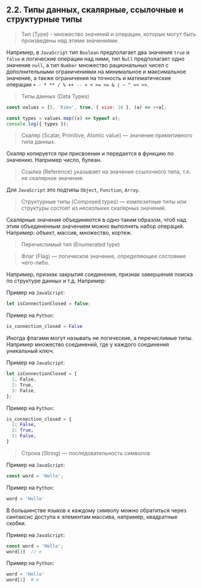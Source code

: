## 2.2. Типы данных, скалярные, ссылочные и структурные типы

> Тип (Type) - множество значений и операции, которые могут быть произведены над этими значениями.

Например, в `JavaScript` тип `Boolean` предполагает два значения `true` и `false` и логические операции над ними, тип `Null` предполагает одно значение `null`, а тип `Number` множество рациональных чисел с дополнительными ограничениями на минимальное и максимальное значение, а также ограничения на точность и математические операции `+ - * ** / % ++ -- > < >= <= & | ~ ^ << >>`.

> Типы данных (Data Types)

```js
const values = [5, 'Kiev', true, { size: 10 }, (a) => ++a];

const types = values.map((x) => typeof x);
console.log({ types });
```

> Скаляр (Scalar, Primitive, Atomic value) — значение примитивного типа данных.

Скаляр копируется при присвоении и передается в функцию по значению. Например число, булеан.

> Ссылка (Reference) указывает на значение ссылочного типа, т.е. не скалярное значение.

Для `JavaScript` это подтипы `Object`, `Function`, `Array`.

> Структурные типы (Composed types) — композитные типы или структуры состоят из нескольких скалярных значений.

Скалярные значения объединяются в одно таким образом, чтоб над этим объединенным значением можно выполнять набор операций. Например: объект, массив, множество, кортеж.

> Перечислимый тип (Enumerated type)

> Флаг (Flag) — логическое значение, определяющее состояние чего-либо.

Например, признак закрытия соединения, признак завершения поиска по структуре данных и т.д. Например:

Пример на `JavaScript`:

```js
let isConnectionClosed = false;
```

Пример на `Python`:

```py
is_connection_closed = False
```

Иногда флагами могут называть не логические, а перечислимые типы. Например множество соединений, где у каждого соединения уникальный ключ.

Пример на `JavaScript`:

```js
let isConnectionClosed = {
  1: False,
  2: True,
  3: False,
};
```

Пример на `Python`:

```py
is_connection_closed = {
  1: False,
  2: True,
  3: False,
}
```

> Строка (String) — последовательность символов

Пример на `JavaScript`:

```js
const word = 'Hello';
```

Пример на `Python`:

```py
word = 'Hello'
```

В большинстве языков к каждому символу можно обратиться через синтаксис доступа к элементам массива, например, квадратные скобки.

Пример на `JavaScript`:

```js
const word = 'Hello';
word[1]  // e
```

Пример на `Python`:

```py
word = 'Hello'
word[1]  # e
```
